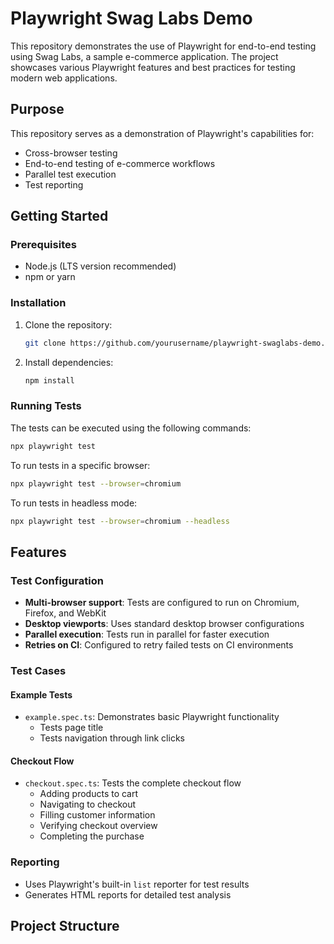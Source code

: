# Playwright Swag Labs Demo

This repository demonstrates the use of Playwright for end-to-end testing using Swag Labs, a sample e-commerce application. The project showcases various Playwright features and best practices for testing modern web applications.

## Purpose

This repository serves as a demonstration of Playwright's capabilities for:
- Cross-browser testing
- End-to-end testing of e-commerce workflows
- Parallel test execution
- Test reporting

## Getting Started

### Prerequisites
- Node.js (LTS version recommended)
- npm or yarn

### Installation

1. Clone the repository:
   ```bash
   git clone https://github.com/yourusername/playwright-swaglabs-demo.git
   ```
2. Install dependencies:
   ```bash
   npm install
   ```

### Running Tests

The tests can be executed using the following commands:

```bash
npx playwright test
```

To run tests in a specific browser:
```bash
npx playwright test --browser=chromium
```

To run tests in headless mode:
```bash
npx playwright test --browser=chromium --headless
```

## Features

### Test Configuration
- **Multi-browser support**: Tests are configured to run on Chromium, Firefox, and WebKit
- **Desktop viewports**: Uses standard desktop browser configurations
- **Parallel execution**: Tests run in parallel for faster execution
- **Retries on CI**: Configured to retry failed tests on CI environments

### Test Cases

#### Example Tests
- `example.spec.ts`: Demonstrates basic Playwright functionality
  - Tests page title
  - Tests navigation through link clicks

#### Checkout Flow
- `checkout.spec.ts`: Tests the complete checkout flow
  - Adding products to cart
  - Navigating to checkout
  - Filling customer information
  - Verifying checkout overview
  - Completing the purchase

### Reporting
- Uses Playwright's built-in `list` reporter for test results
- Generates HTML reports for detailed test analysis

## Project Structure
